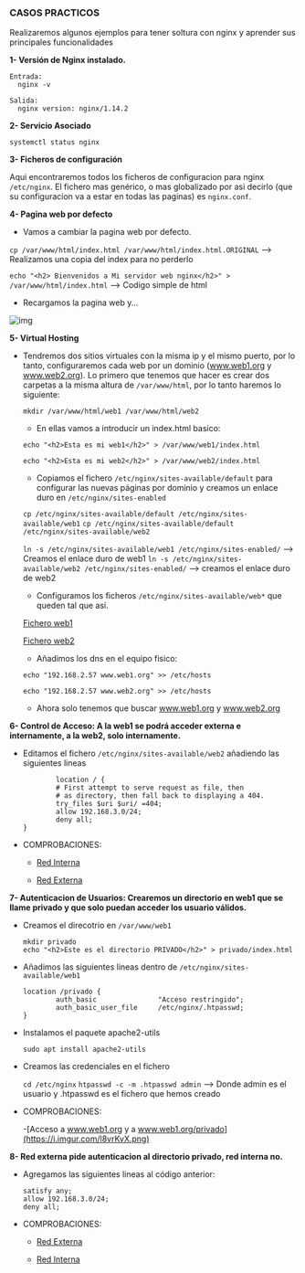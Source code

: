 ### CASOS PRACTICOS

Realizaremos algunos ejemplos para tener soltura con nginx y aprender sus principales funcionalidades

**1- Versión de Nginx instalado.**

    Entrada:
      nginx -v

    Salida:
      nginx version: nginx/1.14.2
    
**2- Servicio Asociado**

    systemctl status nginx

**3- Ficheros de configuración**

   Aqui encontraremos todos los ficheros de configuracion para nginx ```/etc/nginx```. El fichero mas genérico, o mas globalizado por asi decirlo (que su configuracion va a estar en todas las paginas) es ```nginx.conf```.


**4- Pagina web por defecto**

   - Vamos a cambiar la pagina web por defecto.
    
   ```cp /var/www/html/index.html /var/www/html/index.html.ORIGINAL``` --> Realizamos una copia del index para no perderlo
   
   ```echo "<h2> Bienvenidos a Mi servidor web nginx</h2>" > /var/www/html/index.html``` --> Codigo simple de html 
   
   - Recargamos la pagina web y...
    
   ![img](https://i.imgur.com/QWIKP7X.png)
   
   
**5- Virtual Hosting**
  
  - Tendremos dos sitios virtuales con la misma ip y el mismo puerto, por lo tanto, configuraremos cada web por un dominio (www.web1.org y www.web2.org). Lo primero que tenemos que hacer es crear dos carpetas a la misma altura de `/var/www/html`, por lo tanto haremos lo siguiente:

    ```mkdir /var/www/html/web1 /var/www/html/web2```
 
    - En ellas vamos a introducir un index.html basico:
    
    ```echo "<h2>Esta es mi web1</h2>" > /var/www/web1/index.html```
    
    ```echo "<h2>Esta es mi web2</h2>" > /var/www/web2/index.html```
    
    - Copiamos el fichero `/etc/nginx/sites-available/default` para configurar las nuevas páginas por dominio y creamos un enlace duro en `/etc/nginx/sites-enabled`
    
    ```cp /etc/nginx/sites-available/default /etc/nginx/sites-available/web1```
    ```cp /etc/nginx/sites-available/default /etc/nginx/sites-available/web2```
    
    `ln -s /etc/nginx/sites-available/web1 /etc/nginx/sites-enabled/` --> Creamos el enlace duro de web1
    `ln -s /etc/nginx/sites-available/web2 /etc/nginx/sites-enabled/` --> creamos el enlace duro de web2
    
    - Configuramos los ficheros `/etc/nginx/sites-available/web*` que queden tal que así.
    
    [Fichero web1](https://github.com/sergiolaguens/nginx/blob/main/web1) 
    
    [Fichero web2](https://github.com/sergiolaguens/nginx/blob/main/web2)
    
    - Añadimos los dns en el equipo fisico:
    
    `echo "192.168.2.57	www.web1.org" >> /etc/hosts`
    
    `echo "192.168.2.57	www.web2.org" >> /etc/hosts`
    
    - Ahora solo tenemos que buscar www.web1.org y www.web2.org
    
    
**6- Control de Acceso: A la web1 se podrá acceder externa e internamente, a la web2, solo internamente.**

  - Editamos el fichero `/etc/nginx/sites-available/web2` añadiendo las siguientes lineas
  
                location / {
                # First attempt to serve request as file, then
                # as directory, then fall back to displaying a 404.
                try_files $uri $uri/ =404;
                allow 192.168.3.0/24;
                deny all;
        }

  - COMPROBACIONES:
  
    - [Red Interna](https://i.imgur.com/U3MrxVI.png)
    
    - [Red Externa](https://i.imgur.com/oVCvRgs.png)


**7- Autenticacion de Usuarios: Crearemos un directorio en web1 que se llame privado y que solo puedan acceder los usuario válidos.**

  - Creamos el direcotrio en `/var/www/web1` 
  
        mkdir privado
        echo "<h2>Este es el directorio PRIVADO</h2>" > privado/index.html
        
  - Añadimos las siguientes lineas dentro de `/etc/nginx/sites-available/web1`
        
        location /privado {
                auth_basic               "Acceso restringido";
                auth_basic_user_file     /etc/nginx/.htpasswd;
        }
        
  - Instalamos el paquete apache2-utils
  
        sudo apt install apache2-utils
        
  - Creamos las credenciales en el fichero
  
       `cd /etc/nginx`
       `htpasswd -c -m .htpasswd admin` --> Donde admin es el usuario y .htpasswd es el fichero que hemos creado
       
  - COMPROBACIONES:
  
    -[Acceso a www.web1.org y a www.web1.org/privado](https://i.imgur.com/l8vrKvX.png)
    
**8- Red externa pide autenticacion al directorio privado, red interna no.**

  - Agregamos las siguientes lineas al código anterior:
  
        satisfy any;
        allow 192.168.3.0/24;
        deny all;
        
  - COMPROBACIONES: 
  
    - [Red Externa](https://i.imgur.com/Zuom2KH.png)
    
    - [Red Interna](https://i.imgur.com/Ovm2C8J.png)


